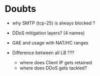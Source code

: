 
# Doubts

* why SMTP (tcp-25) is always blocked ?
* DDoS mitigation layers? (4 names)
* GAE and usage with NAT/HC ranges

* Difference between all LB ???
  * where does Client IP gets retained
  * where does DDoS gets tackled?

